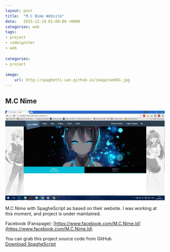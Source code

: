 ```yaml
---
layout: post
title:  "M.C Nime Website"
date:   2015-12-19 01:00:00 +0000
categories: web
tags:
- project
- codeigniter
- web

categories:
- project

image: 
    url: http://spaghetti-san.github.io/image/web01.jpg
---
```



<h2>M.C Nime</h2>
<img src="/image/img01.jpg">

M.C Nime with SpagheScript as based on their website.
I was working at this moment, and project is under maintained.


Facebook (Fanspage): [https://www.facebook.com/M.C.Nime.Id](https://www.facebook.com/M.C.Nime.Id)

You can grab this project source code from GitHub
<br>
[Download SpagheScript](https://github.com/spaghetti-san/spaghescript)

